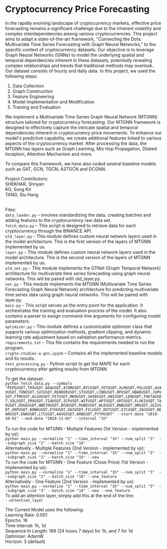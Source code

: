 <h1> Cryptocurrency Price Forecasting </h1>
In the rapidly evolving landscape of cryptocurrency markets, effective price forecasting remains a significant challenge due to the inherent volatility and complex interdependencies among various cryptocurrencies. This project aims to adapt a state-of-the-art framework, "Connecting the Dots: Multivariate Time Series Forecasting with Graph Neural Networks," to the specific context of cryptocurrency datasets. Our objective is to leverage Graph Neural Networks (GNNs) to model the underlying spatial and temporal dependencies inherent in these datasets, potentially revealing complex relationships and trends that traditional methods may overlook. Our dataset consists of hourly and daily data. In this project, we used the following steps: </br>

1. Data Collection </br>
2. Graph Construction </br>
3. Feature Engineering </br>
4. Model Implementation and Modification </br>
5. Training and Evaluation </br>

We implement a Multivariate Time Series Graph Neural Network (MTGNN) structure tailored for cryptocurrency forecasting. Our MTGNN framework is designed to effectively capture the intricate spatial and temporal dependencies inherent in cryptocurrency price movements. To enhance our model's predictive capability, we create additional features linked to various aspects of the cryptocurrency market. After processing the data, the MTGNN has layers such as Graph Learning, Mix Hop Propagation, Dilated Inception, Attention Mechanism and more. </br>

To compare this framework, we have also coded several baseline models such as GAT, GCN, TGCN, A3TGCN and DCGNN.
</br>

Project Contributors: </br>
SHEKHAR, Shriyan </br>
KO, Sung Kit </br>
TANG, Siu Hang </br>
</br>

Files: </br>
```data_loader.py``` – involves standardizing the data, creating batches and adding features to the cryptocurrency raw data set. </br>
```fetch_data.py``` – This script is designed to retrieve data for each cryptocurrency through the BINANCE API. </br>
```old_layer.py``` - This module defines custom neural network layers used in the model architecture. This is the first version of the layers of MTGNN implemented by us. </br>
```layer.py``` - This module defines custom neural network layers used in the model architecture. This is the second version of the layers of MTGNN implemented by us. </br>
```old_net.py``` - This module implements the GTNet (Graph Temporal Network) architecture for multivariate time series forecasting using graph neural networks. This will be paired with old_layer.py. </br>
```net.py``` - This module implements the MTGNN (Multivariate Time Series Forecasting Graph Neural Network) architecture for predicting multivariate time series data using graph neural networks. This will be paired with layer.py. </br>
```main.py``` - This script serves as the entry point for the application. It orchestrates the training and evaluation process of the model. It also contains a parser to assign command-line arguments for configuring model parameters. </br>
```optimizer.py``` – This module defines a customizable optimizer class that supports various optimization methods, gradient clipping, and dynamic learning rate adjustment based on validation performance metrics. </br>
```requirements.txt``` – This file contains the requirements needed to run the program. </br>
```crypto-studies-w-gnn.ipynb``` – Contains all the implemented baseline models and its results. </br>
```test_processing.py``` - Python script to get the MAPE for each cryptocurrency after getting results from MTGNN </br>


To get the dataset: </br>
```python fetch_data.py --symbols "PEPEUSDT,TRXUSDT,ADAUSDT,ATOMUSDT,BTCUSDT,VETUSDT,XLMUSDT,POLUSDT,AVAXUSDT,TONUSDT,SUIUSDT,RENDERUSDT,STXUSDT,LINKUSDT,OPUSDT,HBARUSDT,JUPUSDT,FTMUSDT,ALGOUSDT,FETUSDT,MKRUSDT,SHIBUSDT,UNIUSDT,LDOUSDT,THETAUSDT,SOLUSDT,IMXUSDT,TIAUSDT,ICPUSDT,WIFUSDT,APTUSDT,GRTUSDT,FLOKIUSDT,TAOUSDT,DOGEUSDT,WBETHUSDT,BCHUSDT,RUNEUSDT,WLDUSDT,BNBUSDT,OMUSDT,SEIUSDT,XRPUSDT,BONKUSDT,ETHUSDT,DAIUSDT,FILUSDT,DOTUSDT,ETCUSDT,INJUSDT,NEARUSDT,ENAUSDT,LTCUSDT,AAVEUSDT,ARBUSDT,PYTHUSDT" --start-date "2019-10-01" --end-date "2024-11-01" --interval "1h"```
</br>
</br>
To run the code for MTGNN - Multiple Features (1st Version - implemented by us): </br>
```python main.py --normalize "1" --time_interval "1h" --num_split "3"  --subgraph_size "2" --batch_size "16"``` </br>
Alternatively - Multiple Features (2nd Version - implemented by us): </br>
```python main.py --normalize "1" --time_interval "1h" --num_split "3"  --subgraph_size "2" --batch_size "16" --new```  </br>
To run the code for MTGNN - One Feature (Close Price) (1st Version - implemented by us): </br>
```python main.py --normalize "1" --time_interval "1h" --num_split "3"  --subgraph_size "2" --batch_size "16" --one_feature```  </br>
Alternatively - One Feature (2nd Version - implemented by us): </br>
```python main.py --normalize "1" --time_interval "1h" --num_split "3"  --subgraph_size "2" --batch_size "16" --new --one_feature```  </br>
To add an attention layer, simply add this at the end of the line: </br>
```--attention_layer```
</br>

The Current Model uses the following: </br>
Learning Rate: 0.001 </br>
Epochs: 16 </br>
Time Interval: 1h, 1d </br>
Sequence In Length: 168 (24 hours 7 days) for 1h, and 7 for 1d </br>
Optimizer: AdamW </br>
Horizon: 3 (default) </br>

